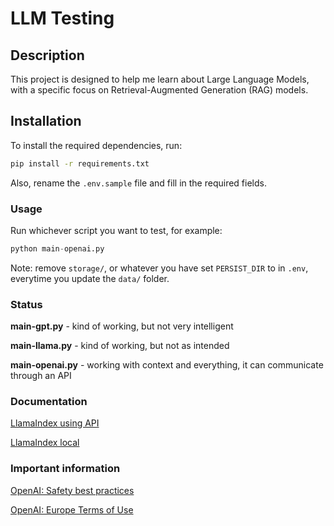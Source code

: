 # LLM Testing

## Description

This project is designed to help me learn about Large Language Models, with a specific focus on Retrieval-Augmented Generation (RAG) models.

## Installation

To install the required dependencies, run:

```bash
pip install -r requirements.txt
```

Also, rename the `.env.sample` file and fill in the required fields.

### Usage

Run whichever script you want to test, for example:

```python
python main-openai.py
```

Note: remove `storage/`, or whatever you have set `PERSIST_DIR` to in `.env`, everytime you update the `data/` folder.

### Status

**main-gpt.py** - kind of working, but not very intelligent

**main-llama.py** - kind of working, but not as intended

**main-openai.py** - working with context and everything, it can communicate through an API

### Documentation

[LlamaIndex using API](https://docs.llamaindex.ai/en/stable/getting_started/starter_example/)

[LlamaIndex local](https://docs.llamaindex.ai/en/stable/getting_started/starter_example_local/)

### Important information

[OpenAI: Safety best practices](https://platform.openai.com/docs/guides/safety-best-practices)

[OpenAI: Europe Terms of Use](https://openai.com/policies/terms-of-use/)
